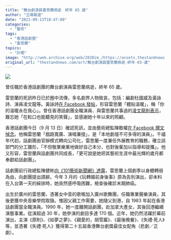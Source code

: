 ```yaml
---
title: "舞台劇演員雷思蘭病逝　終年 65 歲"
author: "立場報道"
date: "2021-09-13T18:47:00"
categories:
  - "藝術"
tags:
  - "香港話劇團"
  - "雷思蘭"
topics:
  - "訃聞"
image: "http://web.archive.org/web/2020im_/https://assets.thestandnews.com/media/photos/20210913-14.png"
original_url: "thestandnews.com/art/舞台劇演員雷思蘭病逝-終年-65-歲"
---
```

![](http://web.archive.org/web/2020im_/https://assets.thestandnews.com/media/photos/20210913-14.png)

曾任職於香港話劇團的舞台劇演員雷思蘭病逝，終年 65 歲。

雷思蘭的死訊昨日已於圈中流傳，多名劇界人物致哀，包括：編劇杜國威及黃詠詩、演員凌文龍等。黃詠詩[在 Facebook 發帖](http://web.archive.org/web/20210917140647/https://www.facebook.com/permalink.php?story_fbid=10160016108525606&id=155958195605)，形容雷思蘭「體貼溫暖」，稱「你的溫暖永在我心」。曾任香港話劇團全職演員、與雷思蘭共事過的[凌文龍則表示](http://web.archive.org/web/20210917140647/https://www.facebook.com/siulunglingmanlung/posts/274673584473097)，難忘她「在𨋢口也能聽見的笑聲」，並感謝她十年以來的照顧。

香港話劇團今日（9 月 13 日）確認死訊，並由藝術總監陳敢權[在 Facebook 撰文悼念](http://web.archive.org/web/20210917140647/https://www.facebook.com/125415688981/posts/10159993890768982/)。他稱雷思蘭「戲路寬廣、演唱兼擅」，是「本地劇壇不可多得的演員」。千禧年代初，話劇團由官辦模式轉向公司化，雷思蘭一度兼任外展教育的職務，確立該部門的分工雛形，「不但敬業樂業地做好自己本分，也對後輩加以指導和提攜」。他又形容，雷思蘭與話劇團共同成長，「更可說是她把其藝術生涯中最光輝的歲月都奉獻給話劇團」。

話劇團前行政總監陳健彬[向《101藝術新聞網》透露](http://web.archive.org/web/20210917140647/http://www.101arts.net/19artsnewsitemcontent.php?category=戲劇&contentid=2765&fbclid=IwAR3b2r-JKzdd0VJeO8EzF8f4wmTIX-wkn59_zf-iz7j_qqlMVcoteXiJQ_8)，雷思蘭上個劇季以身體轉弱為由，向劇團提出請辭。今年 3 月的《玩轉婚前身後事》原為告別演出，卻未料在入台第一天的綵排時，她突然感呼吸困難，檢查後確診末期肺癌。

出生於廣州的雷思蘭，憑著女中音的歌喉加入廣州歌舞團，任職專業聲樂演員，其後更獲中央音樂學院取錄。惟因父親工作需要，她隨父到港，自 1983 年起在香港話劇團當全職演員。1990 年，她一度離開話劇團，赴加拿大產女，其後回港繼續演藝事業。從演超過 30 年，她參演的劇目多達 170 個。近年，她仍然活躍於幕前演出，主演《原則》、《如夢之夢》、《親愛的，胡雪巖》、《最後晚餐》、《失禮‧死人》等，並憑著《失禮‧死人》獲得第二十五屆香港舞台劇獎最佳女配角（悲劇／正劇）。